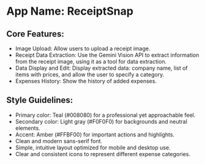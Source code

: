 # **App Name**: ReceiptSnap

## Core Features:

- Image Upload: Allow users to upload a receipt image.
- Receipt Data Extraction: Use the Gemini Vision API to extract information from the receipt image, using it as a tool for data extraction.
- Data Display and Edit: Display extracted data: company name, list of items with prices, and allow the user to specify a category.
- Expenses History: Show the history of added expenses.

## Style Guidelines:

- Primary color: Teal (#008080) for a professional yet approachable feel.
- Secondary color: Light gray (#F0F0F0) for backgrounds and neutral elements.
- Accent: Amber (#FFBF00) for important actions and highlights.
- Clean and modern sans-serif font.
- Simple, intuitive layout optimized for mobile and desktop use.
- Clear and consistent icons to represent different expense categories.